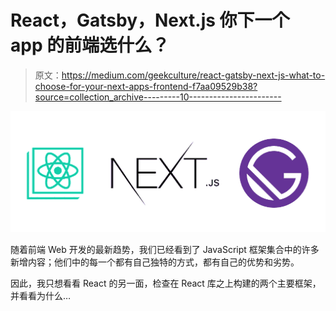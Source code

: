 # React，Gatsby，Next.js 你下一个 app 的前端选什么？

> 原文：<https://medium.com/geekculture/react-gatsby-next-js-what-to-choose-for-your-next-apps-frontend-f7aa09529b38?source=collection_archive---------10----------------------->

![](img/f9cb2683fb964455b31b2c110ca6e760.png)

随着前端 Web 开发的最新趋势，我们已经看到了 JavaScript 框架集合中的许多新增内容；他们中的每一个都有自己独特的方式，都有自己的优势和劣势。

因此，我只想看看 React 的另一面，检查在 React 库之上构建的两个主要框架，并看看为什么…